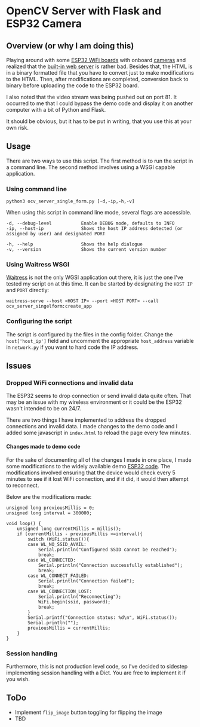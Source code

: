 # OpenCV Server with Flask and ESP32 Camera

## Overview (or why I am doing this)

Playing around with some [ESP32 WiFi boards](https://arduino-esp8266.readthedocs.io/en/latest/index.html) with onboard [cameras](https://www.arducam.com/ov2640/) and realized that the [built-in web server](https://github.com/espressif/arduino-esp32) is rather bad. Besides that, the HTML is in a binary formatted file that you have to convert just to make modifications to the HTML.  Then, after modifications are completed, conversion back to binary before uploading the code to the ESP32 board.

I also noted that the video stream was being pushed out on port 81. It occurred to me that I could bypass the demo code and display it on another computer with a bit of Python and Flask.

It should be obvious, but it has to be put in writing, that you use this at your own risk.

## Usage

There are two ways to use this script.  The first method is to run the script in a command line.  The second method involves using a WSGI capable application.

### Using command line

    python3 ocv_server_single_form.py [-d,-ip,-h,-v]

When using this script in command line mode, several flags are accessible.

    -d, --debug-level           Enable DEBUG mode, defaults to INFO
    -ip, --host-ip              Shows the host IP address detected (or assigned by user) and designated PORT

    -h, --help                  Shows the help dialogue
    -v, --version               Shows the current version number

### Using Waitress WSGI

[Waitress](https://pypi.org/project/waitress/) is not the only WGSI application out there, it is just the one I've tested my script on at this time. It can be started by designating the ```HOST IP``` and ```PORT``` directly:

    waitress-serve --host <HOST IP> --port <HOST PORT> --call ocv_server_singelform:create_app

### Configuring the script

The script is configured by the files in the config folder.  Change the ```host['host_ip']``` field and uncomment the appropriate ```host_address``` variable in ```network.py``` if you want to hard code the IP address.

## Issues

### Dropped WiFi connections and invalid data

The ESP32 seems to drop connection or send invalid data quite often.  That may be an issue with my wireless environment or it could be the ESP32 wasn't intended to be on 24/7.

There are two things I have implemented to address the dropped connections and invalid data.  I made changes to the demo code and I added some javascript in ```index.html``` to reload the page every few minutes.

#### Changes made to demo code

For the sake of documenting all of the changes I made in one place, I made some modifications to the widely available demo [ESP32 code](https://github.com/espressif/arduino-esp32/tree/master/libraries/ESP32/examples/Camera/CameraWebServer). The modifications involved ensuring that the device would check every 5 minutes to see if it lost WiFi connection, and if it did, it would then attempt to reconnect.

Below are the modifications made:

    unsigned long previousMillis = 0;
    unsigned long interval = 300000;

    void loop() {
        unsigned long currentMillis = millis();
        if (currentMillis - previousMillis >=interval){
            switch (WiFi.status()){
            case WL_NO_SSID_AVAIL:
                Serial.println("Configured SSID cannot be reached");
                break;
            case WL_CONNECTED:
                Serial.println("Connection successfully established");
                break;
            case WL_CONNECT_FAILED:
                Serial.println("Connection failed");
                break;
            case WL_CONNECTION_LOST:
                Serial.println("Reconnecting");
                WiFi.begin(ssid, password);
                break;
            }
            Serial.printf("Connection status: %d\n", WiFi.status());
            Serial.println("");
            previousMillis = currentMillis;
        }
    }

### Session handling

Furthermore, this is not production level code, so I've decided to sidestep implementing session handling with a Dict. You are free to implement it if you wish.

## ToDo

* Implement ```flip_image``` button toggling for flipping the image
* TBD

